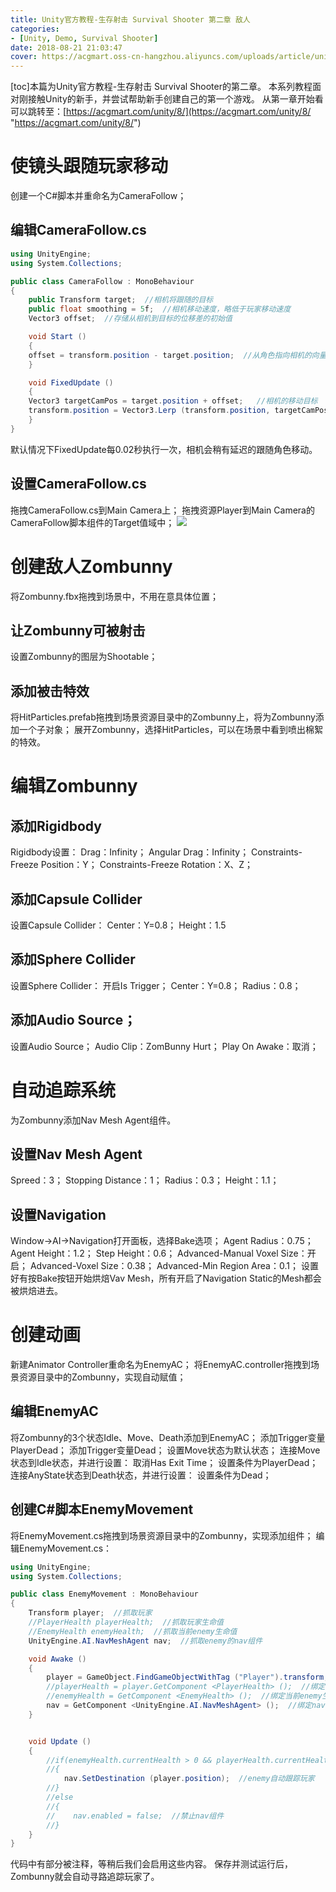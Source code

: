```yaml
---
title: Unity官方教程-生存射击 Survival Shooter 第二章 敌人
categories:
- [Unity, Demo, Survival Shooter]
date: 2018-08-21 21:03:47
cover: https://acgmart.oss-cn-hangzhou.aliyuncs.com/uploads/article/unity/demo/survival_shooter/cover.png
---
```


\[toc\]本篇为Unity官方教程-生存射击 Survival Shooter的第二章。 本系列教程面对刚接触Unity的新手，并尝试帮助新手创建自己的第一个游戏。 从第一章开始看可以跳转至：[https://acgmart.com/unity/8/](https://acgmart.com/unity/8/ "https://acgmart.com/unity/8/")

# 使镜头跟随玩家移动

创建一个C#脚本并重命名为CameraFollow；

## 编辑CameraFollow.cs

```csharp
using UnityEngine;
using System.Collections;

public class CameraFollow : MonoBehaviour
{
    public Transform target;  //相机将跟随的目标
    public float smoothing = 5f;  //相机移动速度，略低于玩家移动速度
    Vector3 offset;  //存储从相机到目标的位移差的初始值

    void Start ()
    {
    offset = transform.position - target.position;  //从角色指向相机的向量
    }

    void FixedUpdate ()
    {
    Vector3 targetCamPos = target.position + offset;   //相机的移动目标
    transform.position = Vector3.Lerp (transform.position, targetCamPos, smoothing * Time.deltaTime);  //平滑移动相机
    }
}
```

默认情况下FixedUpdate每0.02秒执行一次，相机会稍有延迟的跟随角色移动。

## 设置CameraFollow.cs

拖拽CameraFollow.cs到Main Camera上； 拖拽资源Player到Main Camera的CameraFollow脚本组件的Target值域中； ![](https://acgmart.oss-cn-hangzhou.aliyuncs.com/uploads/post9_1.png)

# 创建敌人Zombunny

将Zombunny.fbx拖拽到场景中，不用在意具体位置；

## 让Zombunny可被射击

设置Zombunny的图层为Shootable；

## 添加被击特效

将HitParticles.prefab拖拽到场景资源目录中的Zombunny上，将为Zombunny添加一个子对象； 展开Zombunny，选择HitParticles，可以在场景中看到喷出棉絮的特效。

# 编辑Zombunny

## 添加Rigidbody

Rigidbody设置： Drag：Infinity； Angular Drag：Infinity； Constraints-Freeze Position：Y； Constraints-Freeze Rotation：X、Z；

## 添加Capsule Collider

设置Capsule Collider： Center：Y=0.8； Height：1.5

## 添加Sphere Collider

设置Sphere Collider： 开启Is Trigger； Center：Y=0.8； Radius：0.8；

## 添加Audio Source；

设置Audio Source； Audio Clip：ZomBunny Hurt； Play On Awake：取消；

# 自动追踪系统

为Zombunny添加Nav Mesh Agent组件。

## 设置Nav Mesh Agent

Spreed：3； Stopping Distance：1； Radius：0.3； Height：1.1；

## 设置Navigation

Window→AI→Navigation打开面板，选择Bake选项； Agent Radius：0.75； Agent Height：1.2； Step Height：0.6； Advanced-Manual Voxel Size：开启； Advanced-Voxel Size：0.38； Advanced-Min Region Area：0.1； 设置好有按Bake按钮开始烘焙Vav Mesh，所有开启了Navigation Static的Mesh都会被烘焙进去。

# 创建动画

新建Animator Controller重命名为EnemyAC； 将EnemyAC.controller拖拽到场景资源目录中的Zombunny，实现自动赋值；

## 编辑EnemyAC

将Zombunny的3个状态Idle、Move、Death添加到EnemyAC； 添加Trigger变量PlayerDead； 添加Trigger变量Dead； 设置Move状态为默认状态； 连接Move状态到Idle状态，并进行设置： 取消Has Exit Time； 设置条件为PlayerDead； 连接AnyState状态到Death状态，并进行设置： 设置条件为Dead；

## 创建C#脚本EnemyMovement

将EnemyMovement.cs拖拽到场景资源目录中的Zombunny，实现添加组件； 编辑EnemyMovement.cs：

```csharp
using UnityEngine;
using System.Collections;

public class EnemyMovement : MonoBehaviour
{
    Transform player;  //抓取玩家
    //PlayerHealth playerHealth;  //抓取玩家生命值
    //EnemyHealth enemyHealth;  //抓取当前enemy生命值
    UnityEngine.AI.NavMeshAgent nav;  //抓取enemy的nav组件

    void Awake ()
    {
        player = GameObject.FindGameObjectWithTag ("Player").transform;  //绑定玩家
        //playerHealth = player.GetComponent <PlayerHealth> ();  //绑定玩家生命值
        //enemyHealth = GetComponent <EnemyHealth> ();  //绑定当前enemy生命值
        nav = GetComponent <UnityEngine.AI.NavMeshAgent> ();  //绑定nav组件
    }


    void Update ()
    {
        //if(enemyHealth.currentHealth > 0 && playerHealth.currentHealth > 0)  //如果当前enemy和玩家生命值都大于0
        //{
            nav.SetDestination (player.position);  //enemy自动跟踪玩家
        //}
        //else
        //{
        //    nav.enabled = false;  //禁止nav组件
        //}
    }
}
```

代码中有部分被注释，等稍后我们会启用这些内容。 保存并测试运行后，Zombunny就会自动寻路追踪玩家了。